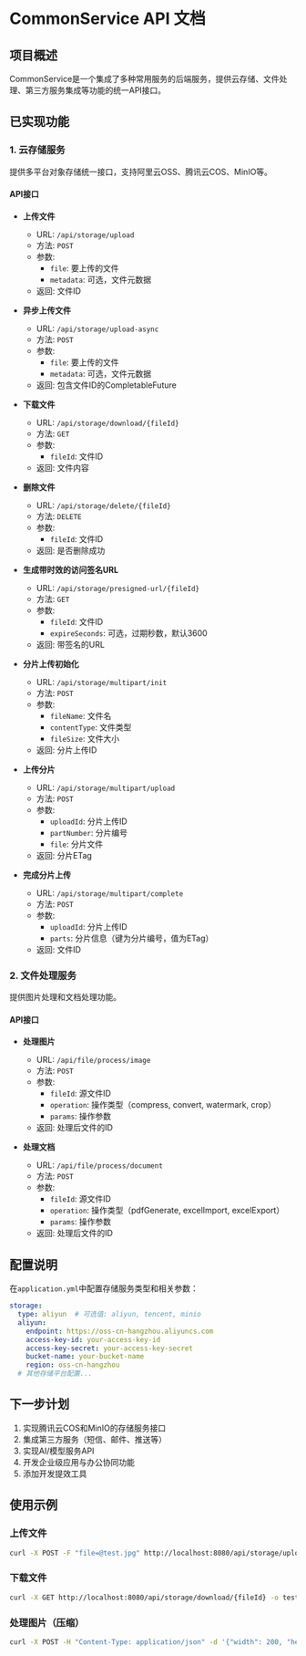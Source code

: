 # CommonService API 文档

## 项目概述
CommonService是一个集成了多种常用服务的后端服务，提供云存储、文件处理、第三方服务集成等功能的统一API接口。

## 已实现功能

### 1. 云存储服务
提供多平台对象存储统一接口，支持阿里云OSS、腾讯云COS、MinIO等。

#### API接口
- **上传文件**
  - URL: `/api/storage/upload`
  - 方法: `POST`
  - 参数:
    - `file`: 要上传的文件
    - `metadata`: 可选，文件元数据
  - 返回: 文件ID

- **异步上传文件**
  - URL: `/api/storage/upload-async`
  - 方法: `POST`
  - 参数:
    - `file`: 要上传的文件
    - `metadata`: 可选，文件元数据
  - 返回: 包含文件ID的CompletableFuture

- **下载文件**
  - URL: `/api/storage/download/{fileId}`
  - 方法: `GET`
  - 参数:
    - `fileId`: 文件ID
  - 返回: 文件内容

- **删除文件**
  - URL: `/api/storage/delete/{fileId}`
  - 方法: `DELETE`
  - 参数:
    - `fileId`: 文件ID
  - 返回: 是否删除成功

- **生成带时效的访问签名URL**
  - URL: `/api/storage/presigned-url/{fileId}`
  - 方法: `GET`
  - 参数:
    - `fileId`: 文件ID
    - `expireSeconds`: 可选，过期秒数，默认3600
  - 返回: 带签名的URL

- **分片上传初始化**
  - URL: `/api/storage/multipart/init`
  - 方法: `POST`
  - 参数:
    - `fileName`: 文件名
    - `contentType`: 文件类型
    - `fileSize`: 文件大小
  - 返回: 分片上传ID

- **上传分片**
  - URL: `/api/storage/multipart/upload`
  - 方法: `POST`
  - 参数:
    - `uploadId`: 分片上传ID
    - `partNumber`: 分片编号
    - `file`: 分片文件
  - 返回: 分片ETag

- **完成分片上传**
  - URL: `/api/storage/multipart/complete`
  - 方法: `POST`
  - 参数:
    - `uploadId`: 分片上传ID
    - `parts`: 分片信息（键为分片编号，值为ETag）
  - 返回: 文件ID

### 2. 文件处理服务
提供图片处理和文档处理功能。

#### API接口
- **处理图片**
  - URL: `/api/file/process/image`
  - 方法: `POST`
  - 参数:
    - `fileId`: 源文件ID
    - `operation`: 操作类型（compress, convert, watermark, crop）
    - `params`: 操作参数
  - 返回: 处理后文件的ID

- **处理文档**
  - URL: `/api/file/process/document`
  - 方法: `POST`
  - 参数:
    - `fileId`: 源文件ID
    - `operation`: 操作类型（pdfGenerate, excelImport, excelExport）
    - `params`: 操作参数
  - 返回: 处理后文件的ID

## 配置说明
在`application.yml`中配置存储服务类型和相关参数：

```yaml
storage:
  type: aliyun  # 可选值: aliyun, tencent, minio
  aliyun:
    endpoint: https://oss-cn-hangzhou.aliyuncs.com
    access-key-id: your-access-key-id
    access-key-secret: your-access-key-secret
    bucket-name: your-bucket-name
    region: oss-cn-hangzhou
  # 其他存储平台配置...
```

## 下一步计划
1. 实现腾讯云COS和MinIO的存储服务接口
2. 集成第三方服务（短信、邮件、推送等）
3. 实现AI/模型服务API
4. 开发企业级应用与办公协同功能
5. 添加开发提效工具

## 使用示例
### 上传文件
```bash
curl -X POST -F "file=@test.jpg" http://localhost:8080/api/storage/upload
```

### 下载文件
```bash
curl -X GET http://localhost:8080/api/storage/download/{fileId} -o test.jpg
```

### 处理图片（压缩）
```bash
curl -X POST -H "Content-Type: application/json" -d '{"width": 200, "height": 200}' http://localhost:8080/api/file/process/image?fileId={fileId}&operation=compress
```